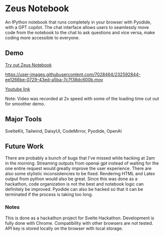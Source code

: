 # Zeus Notebook

An IPython notebook that runs completely in your browser with Pyodide, with a GPT copilot. The chat interface allows users to seamlessly move code from the notebook to the chat to ask questions and vice versa, make coding more accessible to everyone.

## Demo

[Try out Zeus Notebook](https://zeusnotebook.com)

https://user-images.githubusercontent.com/7028464/232592844-ee1266be-0729-43ed-a5ba-7c7f38dc600b.mov

[Youtube link](https://youtu.be/6XMwHDJHaqA)

Note: Video was recorded at 2x speed with some of the loading time cut out for smoother demo.

## Major Tools
SvelteKit, Tailwind, DaisyUI, CodeMirror, Pyodide, OpenAI

## Future Work
There are probably a bunch of bugs that I've missed while hacking at 2am in the morning. Streaming outputs from openai gpt instead of waiting for the one entire request would greatly improve the user experience. There are also some stylistic inconsistencies to be fixed. Rendering HTML and Latex output from python would also be great. Since this was done as a hackathon, code organization is not the best and notebook logic can definitely be improved. Pyodide can also be hacked so that it can be terminated if the process is taking too long.

### Notes
This is done as a hackathon project for Svelte Hackathon. Development is fully done with Chrome. Compatibility with other browsers are not tested. API key is stored locally on the browser with local storage. 
